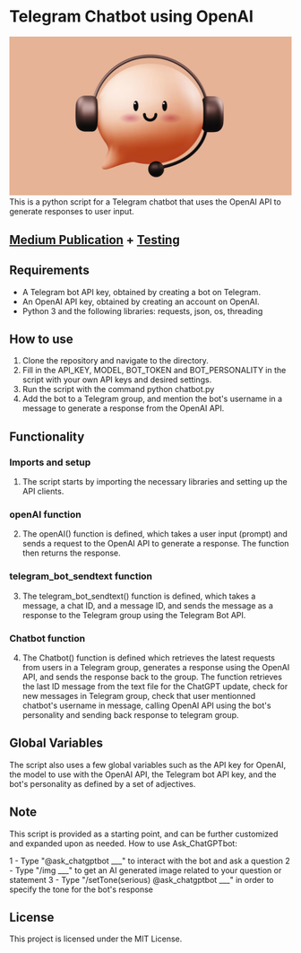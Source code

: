 # Telegram Chatbot using OpenAI
![AskGpt](https://github.com/Eloise1988/OPENAI/blob/main/PNG/askgpt.jpeg)
This is a python script for a Telegram chatbot that uses the OpenAI API to generate responses to user input.

## [Medium Publication](https://levelup.gitconnected.com/create-your-own-hilarious-chatgpt-bot-in-telegram-with-python-a-step-by-step-guide-466e8a510c0d) + [Testing](https://t.me/askchatgpt) 

## Requirements
* A Telegram bot API key, obtained by creating a bot on Telegram.
* An OpenAI API key, obtained by creating an account on OpenAI.
* Python 3 and the following libraries: requests, json, os, threading

## How to use
1. Clone the repository and navigate to the directory.
2. Fill in the API_KEY, MODEL, BOT_TOKEN and BOT_PERSONALITY in the script with your own API keys and desired settings.
3. Run the script with the command python chatbot.py
4. Add the bot to a Telegram group, and mention the bot's username in a message to generate a response from the OpenAI API.

## Functionality
### Imports and setup
1. The script starts by importing the necessary libraries and setting up the API clients.
### openAI function
2. The openAI() function is defined, which takes a user input (prompt) and sends a request to the OpenAI API to generate a response. The function then returns the response.
### telegram_bot_sendtext function
3. The telegram_bot_sendtext() function is defined, which takes a message, a chat ID, and a message ID, and sends the message as a response to the Telegram group using the Telegram Bot API.
### Chatbot function
4. The Chatbot() function is defined which retrieves the latest requests from users in a Telegram group, generates a response using the OpenAI API, and sends the response back to the group. The function retrieves the last ID message from the text file for the ChatGPT update, check for new messages in Telegram group, check that user mentionned chatbot's username in message, calling OpenAI API using the bot's personality and sending back response to telegram group.

## Global Variables
The script also uses a few global variables such as the API key for OpenAI, the model to use with the OpenAI API, the Telegram bot API key, and the bot's personality as defined by a set of adjectives.

## Note
This script is provided as a starting point, and can be further customized and expanded upon as needed.
How to use Ask_ChatGPTbot:

1 - Type "@ask_chatgptbot ___" to interact with the bot and ask a question
2 - Type "/img ___" to get an AI generated image related to your question or statement
3 - Type "/setTone(serious) @ask_chatgptbot ___" in order to specify the tone for the bot's response


## License
This project is licensed under the MIT License.



